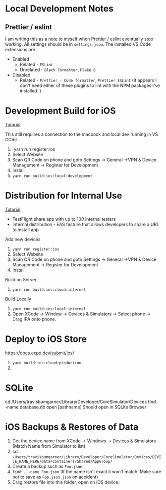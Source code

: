 # Local Development Notes

## Prettier / eslint

I am writing this as a note to myself when Prettier / eslint eventually stop working. 
All settings should be in `settings.json`. 
The installed VS Code extensions are 
- Enabled
  - Related - `ESLint`
  - Unrelated - `Black Formatter`, `Flake 8`
- Disabled
  - Related - `Prettier - Code formatter`, `Prettier ESLint` (It appears I don't need either of these plugins to lint with the NPM packages I've installed. )

# Development Build for iOS

[Tutorial](https://docs.expo.dev/develop/development-builds/create-a-build/)

This still requires a connection to the macbook and local dev running in VS COde

1. `yarn run register:ios
  1. Select Website
  2. Scan QR Code on phone and goto Settings -> General ->VPN & Device Management -> Register for Development
  3. Install
2. `yarn run build:ios:local:development`

# Distribution for Internal Use

[Tutorial](https://docs.expo.dev/build/internal-distribution/)

- TestFlight share app with up to 100 internal testers
- Internal distribution - EAS feature that allows developers to share a URL to install app

Add new devices
1. `yarn run register:ios`
  1. Select Website
  2. Scan QR Code on phone and goto Settings -> General ->VPN & Device Management -> Register for Development
  3. Install

Build on Server
1. `yarn run build:ios:cloud:internal`

Build Locally
1. `yarn run build:ios:local:internal`
2. Open XCode -> Window -> Devices & Simulators -> Select phone -> Drag IPA onto phone. 

# Deploy to iOS Store

https://docs.expo.dev/submit/ios/

1. `yarn build:ios:cloud:production`
2. 

# SQLite

cd /Users/travisbumgarner/Library/Developer/CoreSimulator/Devices
find . -name database.db
open [pathname]
Should open in SQLite Browser

# iOS Backups & Restores of Data

1. Get the device name from XCode -> Windows -> Devices & Simulators (Match Name from Simulator to list)
2. cd `/Users/travisbumgarner/Library/Developer/CoreSimulator/Devices/DEVICE_NAME_HERE/data/Containers/Shared/AppGroup/`
3. Create a backup such as `Foo.json`
4. `find . -name Foo.json` (If the name isn't exact it won't match. Make sure not to save as `Foo.json.json` on accident)
5. Drag restore file into this folder, open on iOS device.